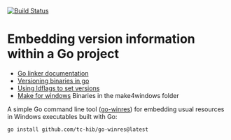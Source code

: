 [![Build Status](https://travis-ci.org/yonush/versions.svg?branch=master)](https://travis-ci.org/yonush/versions)

# Embedding version information within a Go project

- [Go linker documentation](https://pkg.go.dev/cmd/link)
- [Versioning binaries in go](https://dev.to/gcdcoder/versioning-binaries-in-go-52al)
- [Using ldflags to set versions](https://www.digitalocean.com/community/tutorials/using-ldflags-to-set-version-information-for-go-applications)
- [Make for windows](https://github.com/maweil/MakeForWindows/releases) Binaries in the make4windows folder

A simple Go command line tool ([go-winres](github.com/tc-hib/go-winres)) for embedding usual resources in Windows executables built with Go:

``` sh
go install github.com/tc-hib/go-winres@latest
```